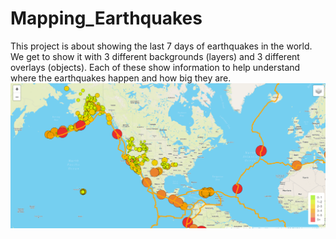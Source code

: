 # Mapping_Earthquakes
This project is about showing the last 7 days of earthquakes in the world. We get to show it with 3 different backgrounds (layers) and 3 different overlays (objects). Each of these show information to help understand where the earthquakes happen and how big they are. <br/>
![map](Pictures/map.png)<br/>
